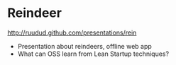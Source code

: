 # Reindeer

http://ruudud.github.com/presentations/rein

 * Presentation about reindeers, offline web app
 * What can OSS learn from Lean Startup techniques?

